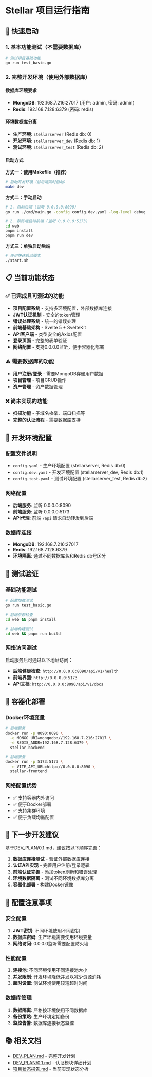 # Stellar 项目运行指南

## 🚀 快速启动

### 1. 基本功能测试（不需要数据库）
```bash
# 测试项目基础功能
go run test_basic.go
```

### 2. 完整开发环境（使用外部数据库）

#### 数据库环境要求
- **MongoDB**: 192.168.7.216:27017 (用户: admin, 密码: admin)
- **Redis**: 192.168.7.128:6379 (密码: redis)

#### 环境数据库分离
- **生产环境**: `stellarserver` (Redis db: 0)
- **开发环境**: `stellarserver_dev` (Redis db: 1)  
- **测试环境**: `stellarserver_test` (Redis db: 2)

#### 启动方式

**方式一：使用Makefile（推荐）**
```bash
# 启动开发环境（前后端同时启动）
make dev
```

**方式二：手动启动**
```bash
# 1. 启动后端 (监听 0.0.0.0:8090)
go run ./cmd/main.go -config config.dev.yaml -log-level debug

# 2. 新终端启动前端 (监听 0.0.0.0:5173)
cd web
pnpm install
pnpm run dev
```

**方式三：单独启动后端**
```bash
# 使用快速启动脚本
./start.sh
```

## 📋 当前功能状态

### ✅ 已完成且可测试的功能
- **项目配置系统** - 支持多环境配置，外部数据库连接
- **JWT认证机制** - 安全的token管理
- **错误处理系统** - 统一的错误处理
- **前端基础架构** - Svelte 5 + SvelteKit
- **API客户端** - 类型安全的Axios配置
- **登录页面** - 完整的表单验证
- **网络配置** - 支持0.0.0.0监听，便于容器化部署

### ⚠️ 需要数据库的功能
- **用户注册/登录** - 需要MongoDB存储用户数据
- **项目管理** - 项目CRUD操作
- **资产管理** - 资产数据管理

### ❌ 尚未实现的功能
- **扫描功能** - 子域名枚举、端口扫描等
- **完整的认证流程** - 需要数据库支持

## 🔧 开发环境配置

### 配置文件说明
- `config.yaml` - 生产环境配置 (stellarserver, Redis db:0)
- `config.dev.yaml` - 开发环境配置 (stellarserver_dev, Redis db:1)
- `config.test.yaml` - 测试环境配置 (stellarserver_test, Redis db:2)

### 网络配置
- **后端服务**: 监听 0.0.0.0:8090
- **前端服务**: 监听 0.0.0.0:5173
- **API代理**: 前端 `/api` 请求自动转发到后端

### 数据库连接
- **MongoDB**: 192.168.7.216:27017
- **Redis**: 192.168.7.128:6379
- **环境隔离**: 通过不同数据库名和Redis db号区分

## 🧪 测试验证

### 基础功能测试
```bash
# 配置加载测试
go run test_basic.go

# 前端依赖检查
cd web && pnpm install

# 前端构建测试
cd web && pnpm run build
```

### 网络访问测试
启动服务后可通过以下地址访问：
- **后端健康检查**: `http://0.0.0.0:8090/api/v1/health`
- **前端界面**: `http://0.0.0.0:5173`
- **API文档**: `http://0.0.0.0:8090/api/v1/docs`

## 🐳 容器化部署

### Docker环境变量
```bash
# 后端服务
docker run -p 8090:8090 \
  -e MONGO_URI=mongodb://192.168.7.216:27017 \
  -e REDIS_ADDR=192.168.7.128:6379 \
  stellar-backend

# 前端服务  
docker run -p 5173:5173 \
  -e VITE_API_URL=http://0.0.0.0:8090 \
  stellar-frontend
```

### 网络配置优势
- ✅ 支持容器内外访问
- ✅ 便于Docker部署
- ✅ 支持集群环境
- ✅ 便于负载均衡配置

## 🔄 下一步开发建议

基于DEV_PLAN/0.1.md，建议按以下顺序完善：

1. **数据库连接测试** - 验证外部数据库连接
2. **认证API实现** - 完善用户注册/登录逻辑
3. **前端认证完善** - 添加token刷新和错误处理
4. **环境数据隔离** - 测试不同环境数据库分离
5. **容器化部署** - 构建Docker镜像

## 🚨 配置注意事项

### 安全配置
1. **JWT密钥**: 不同环境使用不同密钥
2. **数据库密码**: 生产环境需要使用环境变量
3. **网络访问**: 0.0.0.0监听需要配置防火墙

### 性能配置
1. **连接池**: 不同环境使用不同连接池大小
2. **并发限制**: 开发环境降低并发以减少资源消耗
3. **超时设置**: 测试环境使用较短超时时间

### 数据库管理
1. **数据隔离**: 严格按环境使用不同数据库
2. **备份策略**: 生产环境定期备份
3. **监控告警**: 数据库连接状态监控

## 📚 相关文档
- [DEV_PLAN.md](DEV_PLAN.md) - 完整开发计划
- [DEV_PLAN/0.1.md](DEV_PLAN/0.1.md) - 认证模块详细计划
- [项目状态报告.md](项目状态报告.md) - 当前实现状态分析